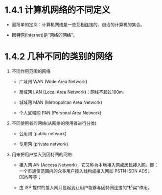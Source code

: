 # 1.4.1 计算机网络的不同定义

* 最简单的定义：计算机网络是一些互相连接的、自治的计算机的集合。

* 因特网\(Internet\)是“网络的网络”。

# 1.4.2 几种不同的类别的网络

1. 不同作用范围的网络

   * 广域网 WAN \(Wide Area Network\)

   * 局域网 LAN \(Local Area Network\)：网线不超过100m。

   * 城域网 MAN \(Metropolitan Area Network\)

   * 个人区域网 PAN \(Personal Area Network\)

2. 不同使用者的网络\(从网络的使用者进行分类\)

   * 公用网 \(public network\)

   * 专用网 \(private network\)

3. 用来把用户接入到因特网的网络

   * 接入网 AN \(Access Network\)，它又称为本地接入网或居民接入网。即：一个市通信范围内的众多用户接入线构成接入网如 PSTN  ISDN  ADSL  DDN等等；

   * 由 ISP 提供的接入网只是起到让用户能够与因特网连接的“桥梁”作用。



